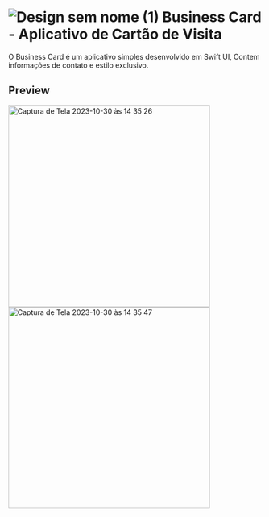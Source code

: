 # ![Design sem nome (1)](https://github.com/adrielteles/cryptoSearch/assets/51987683/49fa4eb1-0545-4048-85fc-30696e719c78) Business Card - Aplicativo de Cartão de Visita


O Business Card é um aplicativo simples desenvolvido em Swift UI, Contem informações de contato e estilo exclusivo.

## Preview

<img width="400" alt="Captura de Tela 2023-10-30 às 14 35 26" src="https://github.com/adrielteles/cryptoSearch/assets/51987683/d72bf0e4-0b2b-4dd3-b461-bf7a4d30b802"><img width="400" alt="Captura de Tela 2023-10-30 às 14 35 47" src="https://github.com/adrielteles/cryptoSearch/assets/51987683/e7439230-c064-4f79-85a2-314e1bf0a7e1">
